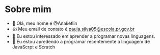 # Sobre mim
- 👋 Olá, meu nome é @Anaketlin
- 👍 Meu email de contato é paula.silva05@escola.pr.gov.br
- 👀 Eu estou interessado em aprender a programar novas linguagens.
- 🌱 Eu estou apredendo a programar recentemente a línguagem de JavaScrpt e Scratch

